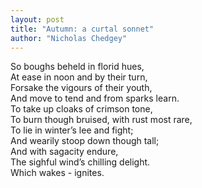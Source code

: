 ```yaml
---
layout: post
title: "Autumn: a curtal sonnet"
author: "Nicholas Chedgey"
---
```


So boughs beheld in florid hues,  
At ease in noon and by their turn,  
Forsake the vigours of their youth,  
And move to tend and from sparks learn.  
To take up cloaks of crimson tone,<!--more-->  
To burn though bruised, with rust most rare,  
To lie in winter’s lee and fight;  
And wearily stoop down though tall;  
And with sagacity endure,  
The sighful wind’s chilling delight.  
Which wakes - ignites.